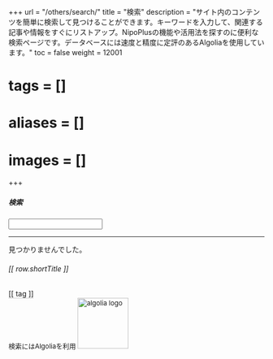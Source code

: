 +++
url = "/others/search/"
title = "検索"
description = "サイト内のコンテンツを簡単に検索して見つけることができます。キーワードを入力して、関連する記事や情報をすぐにリストアップ。NipoPlusの機能や活用法を探すのに便利な検索ページです。データベースには速度と精度に定評のあるAlgoliaを使用しています。"
toc = false
weight = 12001
# tags = []
# aliases = []
# images = []
+++

<div id="searchBoxModal" tabindex="-1" aria-labelledby="searchBoxModalLabel">
<h5 class="modal-title" id="searchBoxModalLabel">検索</h5>

<div class="modal-body">
<div id="app">
<input type="text" v-model="word" class="w-100">
<hr>

<div v-if="isNotFound">見つかりませんでした。</div>
<a v-else v-for="row in resultArr" :href="[[row.relpermalink]]" class="list-group-item list-group-item-action mb-2" style="border-bottom: 1px solid #ccc;">
<div class="d-flex w-100 justify-content-between">
<h6 class="my-0">[[ row.shortTitle ]]</h6>
</div>
<p class="mb-1" style="font-size: 15px; color: #666;" v-html="row.shortSummary"></p>
<span class="badge rounded-pill bg-primary mx-2 mb-2" v-for="tag in row.tags">[[ tag ]]</span>
</a>
</div>
</div>

<div class="modal-footer">
<div style="font-size: 13px;">
検索にはAlgoliaを利用
<a href="https://www.algolia.com/" target="_blank">
<img src="/images/Algolia-logo-blue.svg" width="100" alt="algolia logo" loading="lazy">
</a>
</div>
</div>

</div>

<script src="https://cdnjs.cloudflare.com/ajax/libs/vue/3.3.4/vue.global.prod.min.js" integrity="sha512-39BSQXI5q1XlvVhLfFRidKG8KM6Tr6VS/XSnNo6N/A0ZXexHCeoUI/s+ulujQy3UREjoLNrMnFat8VI0mMugWA==" crossorigin="anonymous" referrerpolicy="no-referrer"></script>
<script src="https://cdnjs.cloudflare.com/ajax/libs/algoliasearch/4.17.1/algoliasearch-lite.umd.min.js" integrity="sha512-dYj47Cv0or11Y6jtjdZ/Il4fCZYQPVaGmQNgZmRsStgPZfASZ8lWgbOD9GpkV+2Mu8LvspZW+AhlL8BmQnEOyg==" crossorigin="anonymous" referrerpolicy="no-referrer"></script>

<script defer src="/js/search.js"></script>
